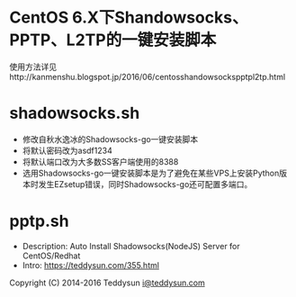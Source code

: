 CentOS 6.X下Shandowsocks、PPTP、L2TP的一键安装脚本
===============
使用方法详见http://kanmenshu.blogspot.jp/2016/06/centosshandowsockspptpl2tp.html

shadowsocks.sh
===============
* 修改自秋水逸冰的Shadowsocks-go一键安装脚本
* 将默认密码改为asdf1234
* 将默认端口改为大多数SS客户端使用的8388
* 选用Shadowsocks-go一键安装脚本是为了避免在某些VPS上安装Python版本时发生EZsetup错误，同时Shadowsocks-go还可配置多端口。

pptp.sh
===============
* Description: Auto Install Shadowsocks(NodeJS) Server for CentOS/Redhat
* Intro: https://teddysun.com/355.html

Copyright (C) 2014-2016 Teddysun <i@teddysun.com>
